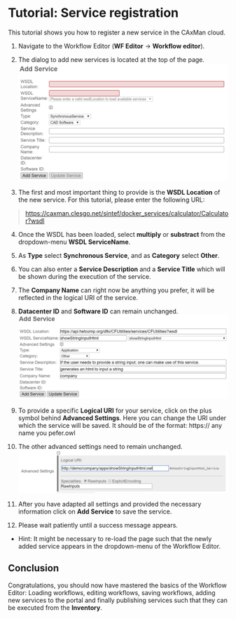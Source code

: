 
# Tutorial: Service registration
This tutorial shows you how to register a new service in the CAxMan cloud.

1. Navigate to the Workflow Editor (__WF Editor__ -> __Workflow editor__).
2. The dialog to add new services is located at the top of the page.
![Add Service](img_editing/add_service_1.PNG)

3. The first and most important thing to provide is the __WSDL Location__ of the new service. For this tutorial, please enter the following URL:

> https://caxman.clesgo.net/sintef/docker_services/calculator/Calculator?wsdl

4. Once the WSDL has been loaded, select __multiply__ or __substract__ from the dropdown-menu __WSDL ServiceName__.
5. As __Type__ select __Synchronous Service__, and as __Category__ select __Other__.
6. You can also enter a __Service Description__ and a __Service Title__ which will be shown during the execution of the service.
7. The __Company Name__ can right now be anything you prefer, it will be reflected in the logical URI of the service.
8. __Datacenter ID__  and __Software ID__ can remain unchanged.
![Enter service data](img_editing/add_service_2.PNG)

9. To provide a specific __Logical URI__ for your service, click on the plus symbol behind __Advanced Settings__. Here you can change the URI under which the service will be saved. It should be of the format: https:// any name you pefer.owl
10. The other advanced settings need to remain unchanged.
![Advanced service settings](img_editing/add_service_3.PNG)

11. After you have adapted all settings and provided the necessary information click on __Add Service__ to save the service.
12. Please wait patiently until a success message appears.

- Hint: It might be necessary to re-load the page such that the newly added service appears in the dropdown-menu of the Workflow Editor.

## Conclusion
Congratulations, you should now have mastered the basics of the Workflow Editor: Loading workflows, editing workflows, saving workflows, adding new services to the portal and finally publishing services such that they can be executed from the __Inventory__.
